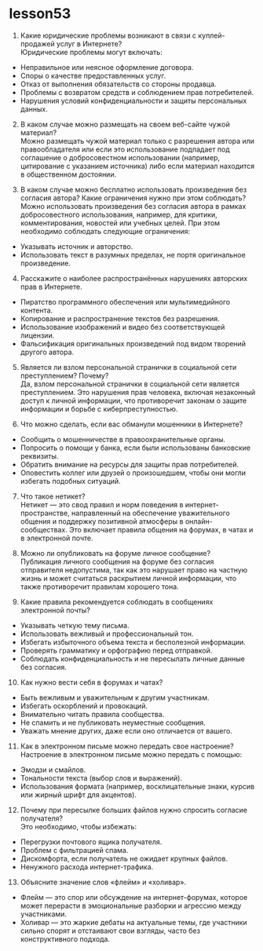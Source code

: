 # lesson53
1. Какие юридические проблемы возникают в связи с куплей-продажей услуг в Интернете?  
Юридические проблемы могут включать:  
- Неправильное или неясное оформление договора.  
- Споры о качестве предоставленных услуг.  
- Отказ от выполнения обязательств со стороны продавца.  
- Проблемы с возвратом средств и соблюдением прав потребителей.  
- Нарушения условий конфиденциальности и защиты персональных данных.

2. В каком случае можно размещать на своем веб-сайте чужой материал?  
Можно размещать чужой материал только с разрешения автора или правообладателя или если это использование подпадает под соглашение о добросовестном использовании (например, цитирование с указанием источника) либо если материал находится в общественном достоянии.

3. В каком случае можно бесплатно использовать произведения без согласия автора? Какие ограничения нужно при этом соблюдать?  
Можно использовать произведения без согласия автора в рамках добросовестного использования, например, для критики, комментирования, новостей или учебных целей. При этом необходимо соблюдать следующие ограничения:  
- Указывать источник и авторство.  
- Использовать текст в разумных пределах, не портя оригинальное произведение.

4. Расскажите о наиболее распространённых нарушениях авторских прав в Интернете.  
- Пиратство программного обеспечения или мультимедийного контента.  
- Копирование и распространение текстов без разрешения.  
- Использование изображений и видео без соответствующей лицензии.  
- Фальсификация оригинальных произведений под видом творений другого автора.

5. Является ли взлом персональной странички в социальной сети преступлением? Почему?  
Да, взлом персональной странички в социальной сети является преступлением. Это нарушения прав человека, включая незаконный доступ к личной информации, что противоречит законам о защите информации и борьбе с киберпреступностью.

6. Что можно сделать, если вас обманули мошенники в Интернете?  
- Сообщить о мошенничестве в правоохранительные органы.  
- Попросить о помощи у банка, если были использованы банковские реквизиты.  
- Обратить внимание на ресурсы для защиты прав потребителей.  
- Оповестить коллег или друзей о произошедшем, чтобы они могли избегать подобных ситуаций.

7. Что такое нетикет?  
Нетикет — это свод правил и норм поведения в интернет-пространстве, направленный на обеспечение уважительного общения и поддержку позитивной атмосферы в онлайн-сообществах. Это включает правила общения на форумах, в чатах и в электронной почте.

8. Можно ли опубликовать на форуме личное сообщение?  
Публикация личного сообщения на форуме без согласия отправителя недопустима, так как это нарушает право на частную жизнь и может считаться раскрытием личной информации, что также противоречит правилам хорошего тона.

9. Какие правила рекомендуется соблюдать в сообщениях электронной почты?  
- Указывать четкую тему письма.  
- Использовать вежливый и профессиональный тон.  
- Избегать избыточного объема текста и бесполезной информации.  
- Проверять грамматику и орфографию перед отправкой.  
- Соблюдать конфиденциальность и не пересылать личные данные без согласия.

10. Как нужно вести себя в форумах и чатах?  
- Быть вежливым и уважительным к другим участникам.  
- Избегать оскорблений и провокаций.  
- Внимательно читать правила сообщества.  
- Не спамить и не публиковать неуместные сообщения.  
- Уважать мнение других, даже если оно отличается от вашего.

11. Как в электронном письме можно передать свое настроение?  
Настроение в электронном письме можно передать с помощью:  
- Эмодзи и смайлов.  
- Тональности текста (выбор слов и выражений).  
- Использования формата (например, восклицательные знаки, курсив или жирный шрифт для акцентов).

12. Почему при пересылке больших файлов нужно спросить согласие получателя?  
Это необходимо, чтобы избежать:  
- Перегрузки почтового ящика получателя.  
- Проблем с фильтрацией спама.  
- Дискомфорта, если получатель не ожидает крупных файлов.  
- Ненужного расхода интернет-трафика.

13. Объясните значение слов «флейм» и «холивар».  
- Флейм — это спор или обсуждение на интернет-форумах, которое может перерасти в эмоциональные разборки и агрессию между участниками.  
- Холивар — это жаркие дебаты на актуальные темы, где участники сильно спорят и отстаивают свои взгляды, часто без конструктивного подхода.
